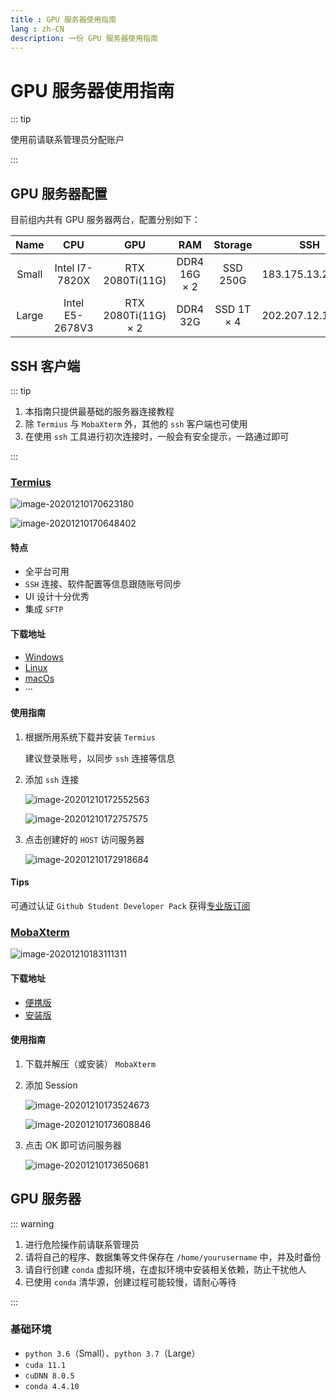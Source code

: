 ```yaml
---
title : GPU 服务器使用指南
lang : zh-CN
description: 一份 GPU 服务器使用指南
---
```



# GPU 服务器使用指南

::: tip

使用前请联系管理员分配账户

:::

## GPU 服务器配置

目前组内共有 GPU 服务器两台，配置分别如下：

| Name  |       CPU       |         GPU         |     RAM      |  Storage   | SSH               |
| :---: | :-------------: | :-----------------: | :----------: | :--------: | ----------------- |
| Small | Intel I7-7820X  |   RTX 2080Ti(11G)   | DDR4 16G × 2 |  SSD 250G  | 183.175.13.250:22 |
| Large | Intel E5-2678V3 | RTX 2080Ti(11G) × 2 |   DDR4 32G   | SSD 1T × 4 | 202.207.12.198:22 |

## SSH 客户端

::: tip

1. 本指南只提供最基础的服务器连接教程
2. 除 `Termius` 与 `MobaXterm` 外，其他的 `ssh` 客户端也可使用 
3. 在使用 `ssh` 工具进行初次连接时，一般会有安全提示，一路通过即可

:::

### [Termius](https://termius.com/)

![image-20201210170623180](https://i.loli.net/2020/12/10/rjQwA1b84FzuUIh.png)

![image-20201210170648402](https://i.loli.net/2020/12/10/y94DMKUA1ZIqLxP.png)

#### 特点

- 全平台可用
- `SSH` 连接、软件配置等信息跟随账号同步
- UI 设计十分优秀
- 集成 `SFTP`

#### 下载地址

- [Windows](https://autoupdate.termius.com/windows/Termius.exe)
- [Linux](https://www.termius.com/download/linux/Termius.deb)
- [macOs](https://termi.us/mac-download)
- ···

#### 使用指南

1. 根据所用系统下载并安装 `Termius`

   建议登录账号，以同步 `ssh` 连接等信息

2. 添加 `ssh` 连接

   ![image-20201210172552563](https://i.loli.net/2020/12/10/PCc9Nsg8tGAVX71.png)

   ![image-20201210172757575](https://i.loli.net/2020/12/10/JAB4mES8PlueVbd.png)

3. 点击创建好的 `HOST` 访问服务器

   ![image-20201210172918684](https://i.loli.net/2020/12/10/tMblvOFoEqdGcah.png)

#### Tips

可通过认证 `Github Student Developer Pack` 获得[专业版订阅](https://termius.com/education)

### [MobaXterm](https://mobaxterm.mobatek.net/)

![image-20201210183111311](https://i.loli.net/2020/12/10/VJPf5LgYZoThWHX.png)

#### 下载地址

- [便携版](https://download.mobatek.net/2062020111930940/MobaXterm_Portable_v20.6.zip)
- [安装版](https://download.mobatek.net/2062020111930940/MobaXterm_Installer_v20.6.zip)

#### 使用指南

1. 下载并解压（或安装） `MobaXterm`

2. 添加 Session

   ![image-20201210173524673](https://i.loli.net/2020/12/10/vF4h1QmrKg6auVz.png)

   ![image-20201210173608846](https://i.loli.net/2020/12/10/viA6mx9ocKur45p.png)

3. 点击 OK 即可访问服务器

   ![image-20201210173650681](https://i.loli.net/2020/12/10/xjU31wJplkesdGf.png)

   

##  GPU 服务器

::: warning

1. 进行危险操作前请联系管理员
2. 请将自己的程序、数据集等文件保存在 `/home/yourusername` 中，并及时备份
3. 请自行创建 `conda` 虚拟环境，在虚拟环境中安装相关依赖，防止干扰他人
4. 已使用 `conda` 清华源，创建过程可能较慢，请耐心等待

:::

###  基础环境

- `python 3.6`（Small）、`python 3.7`（Large）
- `cuda 11.1`
- `cuDNN 8.0.5`
- `conda 4.4.10`

